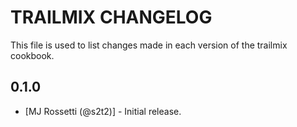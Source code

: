 TRAILMIX CHANGELOG
===========

This file is used to list changes made in each version of the trailmix cookbook.

0.1.0
-----
- [MJ Rossetti (@s2t2)] - Initial release.
